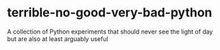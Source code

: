 # terrible-no-good-very-bad-python
A collection of Python experiments that should never see the light of day but are also at least arguably useful
